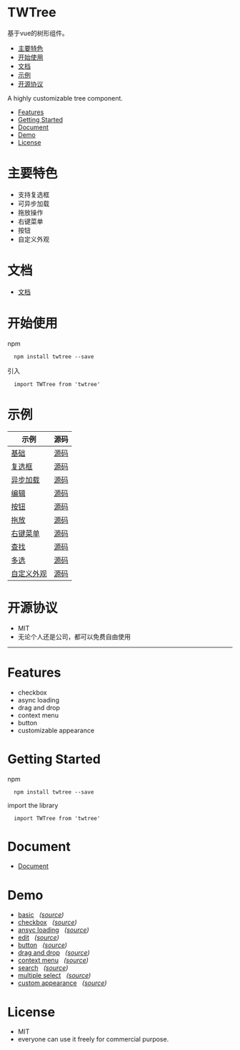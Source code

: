 # TWTree

 基于vue的树形组件。

* [主要特色](#主要特色)
* [开始使用](#开始使用)
* [文档](#文档)
* [示例](#示例)
* [开源协议](#开源协议)

A highly customizable tree component.
* [Features](#features)
* [Getting Started](#getting-started)
* [Document](#document)
* [Demo](#demo)
* [License](#license)


 # 主要特色
 *  支持复选框
 *  可异步加载
 *  拖放操作
 *  右键菜单
 *  按钮
 *  自定义外观

 # 文档
 *  [文档](https://github.com/TinyWisp/twtree/wiki/%E6%96%87%E6%A1%A3)

 # 开始使用

 npm
 ```
   npm install twtree --save
 ```

 引入
 ```
   import TWTree from 'twtree'
 ```

 # 示例
 示例|源码
 ---|---
 [基础](https://tinywisp.github.io/twtree/#/example/basic) | [源码](https://github.com/TinyWisp/twtree/blob/master/src/views/BasicExample.vue)
 [复选框](https://tinywisp.github.io/twtree/#/example/checkbox) | [源码](https://github.com/TinyWisp/twtree/blob/master/src/views/CheckboxExample.vue)
 [异步加载](https://tinywisp.github.io/twtree/#/example/async) | [源码](https://github.com/TinyWisp/twtree/blob/master/src/views/AsyncExample.vue)
 [编辑](https://tinywisp.github.io/twtree/#/example/edit) | [源码](https://github.com/TinyWisp/twtree/blob/master/src/views/EditExample.vue)
 [按钮](https://tinywisp.github.io/twtree/#/example/button) | [源码](https://github.com/TinyWisp/twtree/blob/master/src/views/ButtonExample.vue)
 [拖放](https://tinywisp.github.io/twtree/#/example/drag-and-drop) | [源码](https://github.com/TinyWisp/twtree/blob/master/src/views/DragAndDropExample.vue)
 [右键菜单](https://tinywisp.github.io/twtree/#/example/contextmenu) | [源码](https://github.com/TinyWisp/twtree/blob/master/src/views/ContextMenuExample.vue)
 [查找](https://tinywisp.github.io/twtree/#/example/search) | [源码](https://github.com/TinyWisp/twtree/blob/master/src/views/SearchExample.vue)
 [多选](https://tinywisp.github.io/twtree/#/example/multi-select) | [源码](https://github.com/TinyWisp/twtree/blob/master/src/views/MultiSelectExample.vue)
 [自定义外观](https://tinywisp.github.io/twtree/#/example/custom-appearance) | [源码](https://github.com/TinyWisp/twtree/blob/master/src/views/CustomAppearanceExample.vue)


 # 开源协议
 * MIT
 * 无论个人还是公司，都可以免费自由使用
 
 ---
 

 # Features
 *  checkbox
 *  async loading
 *  drag and drop
 *  context menu
 *  button
 *  customizable appearance

 # Getting Started

 npm
 ```
   npm install twtree --save
 ```

 import the library
 ```
   import TWTree from 'twtree'
 ```

 # Document
 *  [Document](https://github.com/TinyWisp/twtree/wiki/Document)

 # Demo
 *  [basic](https://tinywisp.github.io/twtree/#/example/basic)  &nbsp; *([source](https://github.com/TinyWisp/twtree/blob/master/src/views/BasicExample.vue))*
 *  [checkbox](https://tinywisp.github.io/twtree/#/example/checkbox)  &nbsp; *([source](https://github.com/TinyWisp/twtree/blob/master/src/views/CheckboxExample.vue))*
 *  [ansyc loading](https://tinywisp.github.io/twtree/#/example/async)  &nbsp; *([source](https://github.com/TinyWisp/twtree/blob/master/src/views/AsyncExample.vue))*
 *  [edit](https://tinywisp.github.io/twtree/#/example/edit) &nbsp; *([source](https://github.com/TinyWisp/twtree/blob/master/src/views/EditExample.vue))*
 *  [button](https://tinywisp.github.io/twtree/#/example/button) &nbsp; *([source](https://github.com/TinyWisp/twtree/blob/master/src/views/ButtonExample.vue))*
 *  [drag and drop](https://tinywisp.github.io/twtree/#/example/drag-and-drop) &nbsp; *([source](https://github.com/TinyWisp/twtree/blob/master/src/views/DragAndDropExample.vue))*
 *  [context menu](https://tinywisp.github.io/twtree/#/example/contextmenu) &nbsp; *([source](https://github.com/TinyWisp/twtree/blob/master/src/views/ContextMenuExample.vue))*
 *  [search](https://tinywisp.github.io/twtree/#/example/search) &nbsp; *([source](https://github.com/TinyWisp/twtree/blob/master/src/views/SearchExample.vue))*
 *  [multiple select](https://tinywisp.github.io/twtree/#/example/multi-select) &nbsp; *([source](https://github.com/TinyWisp/twtree/blob/master/src/views/MultiSelectExample.vue))*
 *  [custom appearance](https://tinywisp.github.io/twtree/#/example/custom-appearance) &nbsp; *([source](https://github.com/TinyWisp/twtree/blob/master/src/views/CustomAppearanceExample.vue))*
 
 
 # License
 * MIT
 * everyone can use it freely for commercial purpose.
 